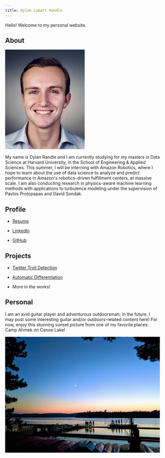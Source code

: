 ```yaml
---
title: Dylan Labatt Randle
---
```


Hello! Welcome to my personal website.

## About

![headshot](pics/headshot.jpg)

My name is Dylan Randle and I am currently studying for my masters in Data Science at Harvard University, in the School of
Engineering & Applied Sciences. This summer, I will be interning with Amazon Robotics, where I hope to learn about the use
of data science to analyze and predict performance in Amazon's robotics-driven fulfillment centers, at massive scale. I
am also conducting research in physics-aware machine learning methods with applications to turbulence modeling under the
supervision of Pavlos Protopapas and David Sondak.

## Profile

- [Resume](https://dylanrandle.github.io/resume.html)

- [LinkedIn](https://linkedin.com/in/dylanrandle/)

- [GitHub](https://github.com/dylanrandle)

## Projects

- [Twitter Troll Detection](https://dylanrandle.github.io/troll_classification)

- [Automatic Differentiation](https://github.com/dylanrandle/autograd)

- More in the works!

## Personal

I am an avid guitar player and adventurous outdoorsman; in the future, I may post some interesting guitar and/or
outdoors-related content here! For now, enjoy this stunning sunset picture from one of my favorite places: Camp Ahmek
on Canoe Lake!

![camp](pics/camp.jpg)
